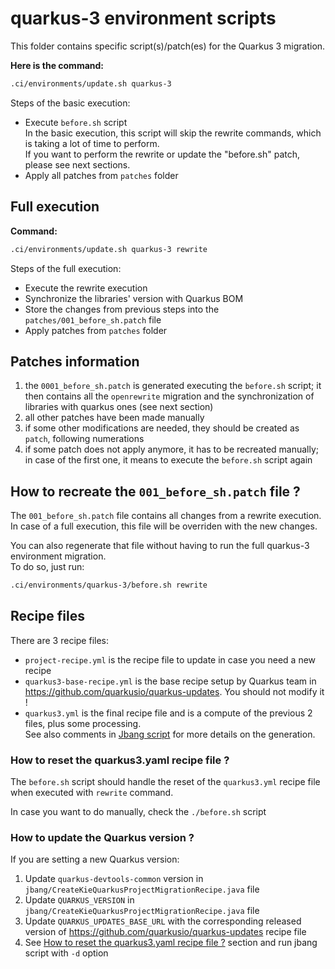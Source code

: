 # quarkus-3 environment scripts

This folder contains specific script(s)/patch(es) for the Quarkus 3 migration.

**Here is the command:**

```bash
.ci/environments/update.sh quarkus-3
```

Steps of the basic execution:

- Execute `before.sh` script  
  In the basic execution, this script will skip the rewrite commands, which is taking a lot of time to perform.  
  If you want to perform the rewrite or update the "before.sh" patch, please see next sections.
- Apply all patches from `patches` folder

## Full execution

**Command:**

```bash
.ci/environments/update.sh quarkus-3 rewrite
```

Steps of the full execution:

- Execute the rewrite execution
- Synchronize the libraries' version with Quarkus BOM
- Store the changes from previous steps into the `patches/001_before_sh.patch` file
- Apply patches from `patches` folder

## Patches information

1. the `0001_before_sh.patch` is generated executing the `before.sh` script; it then contains all the `openrewrite` migration and the synchronization of libraries with quarkus ones (see next section)
2. all other patches have been made manually
3. if some other modifications are needed, they should be created as `patch`, following numerations
4. if some patch does not apply anymore, it has to be recreated manually; in case of the first one, it means to execute the `before.sh` script again

## How to recreate the `001_before_sh.patch` file ?

The `001_before_sh.patch` file contains all changes from a rewrite execution.  
In case of a full execution, this file will be overriden with the new changes.

You can also regenerate that file without having to run the full quarkus-3 environment migration.  
To do so, just run:

```bash
.ci/environments/quarkus-3/before.sh rewrite
```

## Recipe files

There are 3 recipe files:

- `project-recipe.yml` is the recipe file to update in case you need a new recipe
- `quarkus3-base-recipe.yml` is the base recipe setup by Quarkus team in https://github.com/quarkusio/quarkus-updates. You should not modify it !
- `quarkus3.yml` is the final recipe file and is a compute of the previous 2 files, plus some processing.  
  See also comments in [Jbang script](jbang/CreateKieQuarkusProjectMigrationRecipe.java) for more details on the generation.

### How to reset the quarkus3.yaml recipe file ?

The `before.sh` script should handle the reset of the `quarkus3.yml` recipe file when executed with `rewrite` command.

In case you want to do manually, check the `./before.sh` script
  
### How to update the Quarkus version ?

If you are setting a new Quarkus version:

1. Update `quarkus-devtools-common` version in `jbang/CreateKieQuarkusProjectMigrationRecipe.java` file
2. Update `QUARKUS_VERSION` in `jbang/CreateKieQuarkusProjectMigrationRecipe.java` file
3. Update `QUARKUS_UPDATES_BASE_URL` with the corresponding released version of https://github.com/quarkusio/quarkus-updates recipe file
4. See [How to reset the quarkus3.yaml recipe file ?](#how-to-reset-the-quarkus3yaml-recipe-file) section and run jbang script with `-d` option